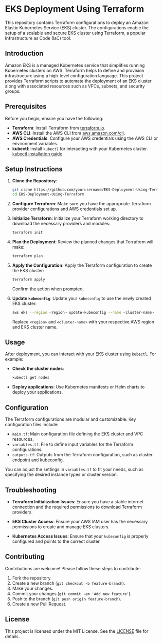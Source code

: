 # EKS Deployment Using Terraform

This repository contains Terraform configurations to deploy an Amazon Elastic Kubernetes Service (EKS) cluster. The configurations enable the setup of a scalable and secure EKS cluster using Terraform, a popular Infrastructure as Code (IaC) tool.

## Introduction

Amazon EKS is a managed Kubernetes service that simplifies running Kubernetes clusters on AWS. Terraform helps to define and provision infrastructure using a high-level configuration language. This project provides Terraform scripts to automate the deployment of an EKS cluster along with associated resources such as VPCs, subnets, and security groups.

## Prerequisites

Before you begin, ensure you have the following:

- **Terraform**: Install Terraform from [terraform.io](https://www.terraform.io/downloads.html).
- **AWS CLI**: Install the AWS CLI from [aws.amazon.com/cli](https://aws.amazon.com/cli/).
- **AWS Credentials**: Configure your AWS credentials using the AWS CLI or environment variables.
- **kubectl**: Install `kubectl` for interacting with your Kubernetes cluster. [kubectl installation guide](https://kubernetes.io/docs/tasks/tools/install-kubectl/).

## Setup Instructions

1. **Clone the Repository**:
   ```bash
   git clone https://github.com/yourusername/EKS-Deployment-Using-Terraform.git
   cd EKS-Deployment-Using-Terraform
   ```

2. **Configure Terraform**:
   Make sure you have the appropriate Terraform provider configurations and AWS credentials set up. 

3. **Initialize Terraform**:
   Initialize your Terraform working directory to download the necessary providers and modules:
   ```bash
   terraform init
   ```

4. **Plan the Deployment**:
   Review the planned changes that Terraform will make:
   ```bash
   terraform plan
   ```

5. **Apply the Configuration**:
   Apply the Terraform configuration to create the EKS cluster:
   ```bash
   terraform apply
   ```
   Confirm the action when prompted.

6. **Update `kubeconfig`**:
   Update your `kubeconfig` to use the newly created EKS cluster:
   ```bash
   aws eks --region <region> update-kubeconfig --name <cluster-name>
   ```
   Replace `<region>` and `<cluster-name>` with your respective AWS region and EKS cluster name.

## Usage

After deployment, you can interact with your EKS cluster using `kubectl`. For example:

- **Check the cluster nodes**:
  ```bash
  kubectl get nodes
  ```

- **Deploy applications**:
  Use Kubernetes manifests or Helm charts to deploy your applications.

## Configuration

The Terraform configurations are modular and customizable. Key configuration files include:

- `main.tf`: Main configuration file defining the EKS cluster and VPC resources.
- `variables.tf`: File to define input variables for the Terraform configurations.
- `outputs.tf`: Outputs from the Terraform configuration, such as cluster endpoint and kubeconfig.

You can adjust the settings in `variables.tf` to fit your needs, such as specifying the desired instance types or cluster version.

## Troubleshooting

- **Terraform Initialization Issues**:
  Ensure you have a stable internet connection and the required permissions to download Terraform providers.

- **EKS Cluster Access**:
  Ensure your AWS IAM user has the necessary permissions to create and manage EKS clusters.

- **Kubernetes Access Issues**:
  Ensure that your `kubeconfig` is properly configured and points to the correct cluster.

## Contributing

Contributions are welcome! Please follow these steps to contribute:

1. Fork the repository.
2. Create a new branch (`git checkout -b feature-branch`).
3. Make your changes.
4. Commit your changes (`git commit -am 'Add new feature'`).
5. Push to the branch (`git push origin feature-branch`).
6. Create a new Pull Request.

## License

This project is licensed under the MIT License. See the [LICENSE](LICENSE) file for details.

